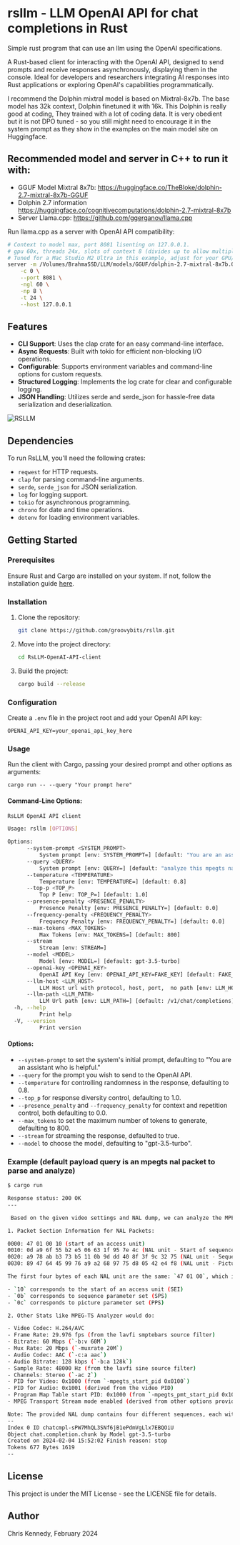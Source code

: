# rsllm - LLM OpenAI API for chat completions in Rust

Simple rust program that can use an llm using the OpenAI specifications.

A Rust-based client for interacting with the OpenAI API, designed to send prompts and receive responses asynchronously, displaying them in the console. Ideal for developers and researchers integrating AI responses into Rust applications or exploring OpenAI's capabilities programmatically.

I recommend the Dolphin mixtral model is based on Mixtral-8x7b. The base model has 32k context, Dolphin finetuned it with 16k. This Dolphin is really good at coding, They trained with a lot of coding data. It is very obedient but it is not DPO tuned - so you still might need to encourage it in the system prompt as they show in the examples on the main model site on Huggingface.

## Recommended model and server in C++ to run it with:
- GGUF Model Mixtral 8x7b: <https://huggingface.co/TheBloke/dolphin-2.7-mixtral-8x7b-GGUF>
- Dolphin 2.7 information <https://huggingface.co/cognitivecomputations/dolphin-2.7-mixtral-8x7b>
- Server Llama.cpp: <https://github.com/ggerganov/llama.cpp>

Run llama.cpp as a server with OpenAI API compatibility:

```bash
# Context to model max, port 8081 lisenting on 127.0.0.1.
# gpu 60x, threads 24x, slots of context 8 (divides up to allow multiple requests to the model).
# Tuned for a Mac Studio M2 Ultra in this example, adjust for your GPU/CPU.
server -m /Volumes/BrahmaSSD/LLM/models/GGUF/dolphin-2.7-mixtral-8x7b.Q5_K_M.gguf \
    -c 0 \
    --port 8081 \
    -ngl 60 \
    -np 8 \
    -t 24 \
    --host 127.0.0.1
```

## Features

- **CLI Support**: Uses the clap crate for an easy command-line interface.
- **Async Requests**: Built with tokio for efficient non-blocking I/O operations.
- **Configurable**: Supports environment variables and command-line options for custom requests.
- **Structured Logging**: Implements the log crate for clear and configurable logging.
- **JSON Handling**: Utilizes serde and serde_json for hassle-free data serialization and deserialization.

![RSLLM](https://storage.googleapis.com/gaib/2/rsllm.webp)

## Dependencies

To run RsLLM, you'll need the following crates:
- `reqwest` for HTTP requests.
- `clap` for parsing command-line arguments.
- `serde`, `serde_json` for JSON serialization.
- `log` for logging support.
- `tokio` for asynchronous programming.
- `chrono` for date and time operations.
- `dotenv` for loading environment variables.

## Getting Started

### Prerequisites

Ensure Rust and Cargo are installed on your system. If not, follow the installation guide [here](https://www.rust-lang.org/tools/install).

### Installation

1. Clone the repository:

    ```bash
    git clone https://github.com/groovybits/rsllm.git
    ```

2. Move into the project directory:

    ```bash
    cd RsLLM-OpenAI-API-client
    ```

3. Build the project:

    ```bash
    cargo build --release
    ```

### Configuration

Create a `.env` file in the project root and add your OpenAI API key:

    OPENAI_API_KEY=your_openai_api_key_here

### Usage

Run the client with Cargo, passing your desired prompt and other options as arguments:

    cargo run -- --query "Your prompt here"

#### Command-Line Options:

```bash
RsLLM OpenAI API client

Usage: rsllm [OPTIONS]

Options:
      --system-prompt <SYSTEM_PROMPT>
          System prompt [env: SYSTEM_PROMPT=] [default: "You are an assistant who is helpful."]
      --query <QUERY>
          System prompt [env: QUERY=] [default: "analyze this mpegts nal dump and packet information, give a short summary of the stats like an mpegts\n        analyzer would do. The nal dump is as follows:\n\n    --- Packet Offset 0 Packet Length 88 ---\n\n    0000: 00 00 01 01 9f 70 74 41 9f 00 02 a6 82 1d 76 1b\n    0010: 69 92 36 f1 8c fb a9 87 5a 48 68 5d 5d bd 58 75\n    0020: 6d fd f5 32 d6 9d dc 88 b1 97 d0 40 79 39 f0 ea\n    0030: f0 b1 61 34 c4 2e d1 b1 ab f5 95 c5 b6 20 58 bb\n    0040: e8 95 f5 22 86 88 bc 09 7b 79 0e fe c1 81 14 85\n    0050: 9a 26 9f 58 d4 cc 1e 2e\n    ---"]
      --temperature <TEMPERATURE>
          Temperature [env: TEMPERATURE=] [default: 0.8]
      --top-p <TOP_P>
          Top P [env: TOP_P=] [default: 1.0]
      --presence-penalty <PRESENCE_PENALTY>
          Presence Penalty [env: PRESENCE_PENALTY=] [default: 0.0]
      --frequency-penalty <FREQUENCY_PENALTY>
          Frequency Penalty [env: FREQUENCY_PENALTY=] [default: 0.0]
      --max-tokens <MAX_TOKENS>
          Max Tokens [env: MAX_TOKENS=] [default: 800]
      --stream
          Stream [env: STREAM=]
      --model <MODEL>
          Model [env: MODEL=] [default: gpt-3.5-turbo]
      --openai-key <OPENAI_KEY>
          OpenAI API Key [env: OPENAI_API_KEY=FAKE_KEY] [default: FAKE_KEY]
      --llm-host <LLM_HOST>
          LLM Host url with protocol, host, port,  no path [env: LLM_HOST=] [default: http://earth.groovylife.ai:8081]
      --llm-path <LLM_PATH>
          LLM Url path [env: LLM_PATH=] [default: /v1/chat/completions]
  -h, --help
          Print help
  -V, --version
          Print version
```

#### Options:
- `--system-prompt` to set the system's initial prompt, defaulting to "You are an assistant who is helpful."
- `--query` for the prompt you wish to send to the OpenAI API.
- `--temperature` for controlling randomness in the response, defaulting to 0.8.
- `--top_p` for response diversity control, defaulting to 1.0.
- `--presence_penalty` and `--frequency_penalty` for context and repetition control, both defaulting to 0.0.
- `--max_tokens` to set the maximum number of tokens to generate, defaulting to 800.
- `--stream` for streaming the response, defaulted to true.
- `--model` to choose the model, defaulting to "gpt-3.5-turbo".

### Example (default payload query is an mpegts nal packet to parse and analyze)

```bash
$ cargo run

Response status: 200 OK
---

 Based on the given video settings and NAL dump, we can analyze the MPEG-TS stream as follows:

1. Packet Section Information for NAL Packets:

0000: 47 01 00 10 (start of an access unit)
0010: 0d a9 6f 55 b2 e5 06 63 1f 95 7e 4c (NAL unit - Start of sequence)
0020: a9 78 ab b3 73 b5 11 0b 9d dd 40 8f 3f 9c 32 75 (NAL unit - Sequence parameter set)
0030: 89 47 64 45 99 76 a9 a2 68 97 75 d8 05 42 e4 f8 (NAL unit - Picture parameter set)

The first four bytes of each NAL unit are the same: `47 01 00`, which is an MPEG-TS PES packet header. The next byte represents the NAL unit type:

- `10` corresponds to the start of an access unit (SEI)
- `0b` corresponds to sequence parameter set (SPS)
- `0c` corresponds to picture parameter set (PPS)

2. Other Stats like MPEG-TS Analyzer would do:

- Video Codec: H.264/AVC
- Frame Rate: 29.976 fps (from the lavfi smptebars source filter)
- Bitrate: 60 Mbps (`-b:v 60M`)
- Mux Rate: 20 Mbps (`-muxrate 20M`)
- Audio Codec: AAC (`-c:a aac`)
- Audio Bitrate: 128 kbps (`-b:a 128k`)
- Sample Rate: 48000 Hz (from the lavfi sine source filter)
- Channels: Stereo (`-ac 2`)
- PID for Video: 0x1000 (from `-mpegts_start_pid 0x0100`)
- PID for Audio: 0x1001 (derived from the video PID)
- Program Map Table start PID: 0x1000 (from `-mpegts_pmt_start_pid 0x1000`)
- MPEG Transport Stream mode enabled (derived from other options provided)

Note: The provided NAL dump contains four different sequences, each with its respective sequence parameter set (SPS) and picture parameter set (PPS). In a real-world MPEG-TS stream, these would be interleaved within the PES packets.
--
Index 0 ID chatcmpl-sPW7MhQL3SNf6jB1ePdmVgLlx7EBQOiU
Object chat.completion.chunk by Model gpt-3.5-turbo
Created on 2024-02-04 15:52:02 Finish reason: stop
Tokens 677 Bytes 1619
--
```

## License

This project is under the MIT License - see the LICENSE file for details.

## Author

Chris Kennedy, February 2024
